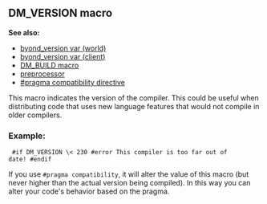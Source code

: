 ## DM_VERSION macro
**See also:**
+   [byond_version var (world)](/ref/world/var/byond_version.md) 
+   [byond_version var (client)](/ref/client/var/byond_version.md) 
+   [DM_BUILD macro](/ref/DM/preprocessor/DM_BUILD.md) 
+   [preprocessor](/ref/DM/preprocessor.md) 
+   [#pragma compatibility
    directive](/ref/DM/preprocessor/pragma/compatibility.md) 

This macro indicates the version of the compiler. This could be
useful when distributing code that uses new language features that would
not compile in older compilers.
### Example:

```
 #if DM_VERSION \< 230 #error This compiler is too far out of
date! #endif 
```
 

If you use `#pragma compatibility`, it
will alter the value of this macro (but never higher than the actual
version being compiled). In this way you can alter your code\'s behavior
based on the pragma.